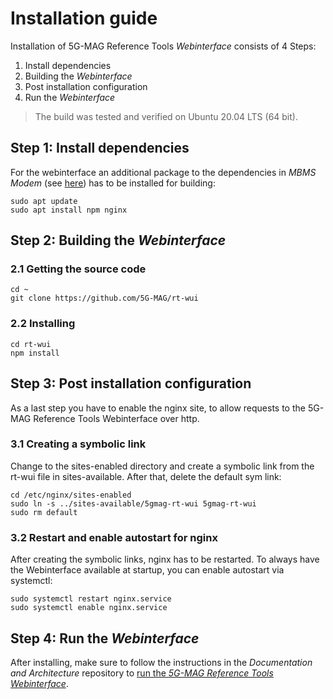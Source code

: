 # Installation guide
Installation of 5G-MAG Reference Tools *Webinterface* consists of 4 Steps:
1. Install dependencies
2. Building the *Webinterface*
3. Post installation configuration
4. Run the *Webinterface*

> The build was tested and verified on Ubuntu 20.04 LTS (64 bit).

## Step 1: Install dependencies
For the webinterface an additional package to the dependencies in *MBMS Modem* (see [here](https://github.com/5G-MAG/rt-mbms-modem#readme)) has to be installed for building:
````
sudo apt update
sudo apt install npm nginx
````

## Step 2: Building the *Webinterface*
### 2.1 Getting the source code
````
cd ~
git clone https://github.com/5G-MAG/rt-wui
````

### 2.2 Installing
````
cd rt-wui
npm install 
````

## Step 3: Post installation configuration
As a last step you have to enable the nginx site, to allow requests to the 5G-MAG Reference Tools Webinterface over http.

### 3.1 Creating a symbolic link
Change to the sites-enabled directory and create a symbolic link from the rt-wui file in sites-available. After that, delete the default sym link:

````
cd /etc/nginx/sites-enabled
sudo ln -s ../sites-available/5gmag-rt-wui 5gmag-rt-wui
sudo rm default
````

### 3.2 Restart and enable autostart for nginx
After creating the symbolic links, nginx has to be restarted. To always have the Webinterface available at startup, you can enable autostart via systemctl:
````
sudo systemctl restart nginx.service
sudo systemctl enable nginx.service
````

## Step 4: Run the *Webinterface*
After installing, make sure to follow the instructions in the *Documentation and Architecture* repository to [run the *5G-MAG Reference Tools Webinterface*](https://github.com/5G-MAG/Documentation-and-Architecture/wiki/Webinterface#Run-the-Webinterface).
